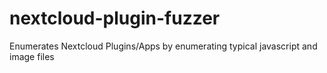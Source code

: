 # nextcloud-plugin-fuzzer
Enumerates Nextcloud Plugins/Apps by enumerating typical javascript and image files
